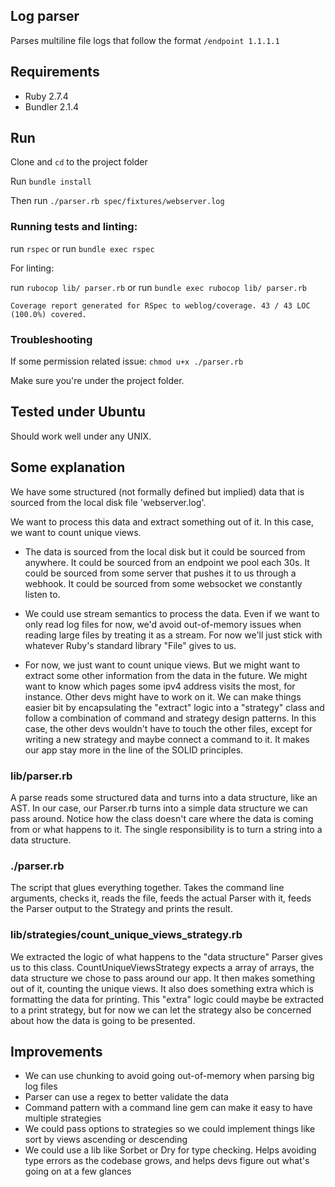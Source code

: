 ## Log parser

Parses multiline file logs that follow the format `/endpoint 1.1.1.1`

## Requirements

- Ruby 2.7.4
- Bundler 2.1.4

## Run
Clone and `cd` to the project folder

Run `bundle install`

Then run `./parser.rb spec/fixtures/webserver.log`

### Running tests and linting:

run `rspec`
or
run `bundle exec rspec`

For linting:

run `rubocop lib/ parser.rb`
or
run `bundle exec rubocop lib/ parser.rb`


`Coverage report generated for RSpec to weblog/coverage. 43 / 43 LOC (100.0%) covered.`

### Troubleshooting

If some permission related issue:
`chmod u+x ./parser.rb`

Make sure you're under the project folder.

## Tested under Ubuntu
Should work well under any UNIX.

## Some explanation

We have some structured (not formally defined but implied) data that is sourced from the local disk file 'webserver.log'.

We want to process this data and extract something out of it. In this case, we want to count unique views.

- The data is sourced from the local disk but it could be sourced from anywhere. It could be sourced from an endpoint we pool each 30s. It could be sourced from some server that pushes it to us through a webhook. It could be sourced from some websocket we constantly listen to.

- We could use stream semantics to process the data. Even if we want to only read log files for now, we'd avoid out-of-memory issues when reading large files by treating it as a stream. For now we'll just stick with whatever Ruby's standard library "File" gives to us.

- For now, we just want to count unique views. But we might want to extract some other information from the data in the future. We might want to know which pages some ipv4 address visits the most, for instance. Other devs might have to work on it. We can make things easier bit by encapsulating the "extract" logic into a "strategy" class and follow a combination of command and strategy design patterns. In this case, the other devs wouldn't have to touch the other files, except for writing a new strategy and maybe connect a command to it. It makes our app stay more in the line of the SOLID principles.

### lib/parser.rb
A parse reads some structured data and turns into a data structure, like an AST. In our case, our Parser.rb turns into a simple data structure we can pass around. Notice how the class doesn't care where the data is coming from or what happens to it. The single responsibility is to turn a string into a data structure.

### ./parser.rb
The script that glues everything together. Takes the command line arguments, checks it, reads the file, feeds the actual Parser with it, feeds the Parser output to the Strategy and prints the result.

### lib/strategies/count_unique_views_strategy.rb
We extracted the logic of what happens to the "data structure" Parser gives us to this class. CountUniqueViewsStrategy expects a array of arrays, the data structure we chose to pass around our app. It then makes something out of it, counting the unique views. It also does something extra which is formatting the data for printing. This "extra" logic could maybe be extracted to a print strategy, but for now we can let the strategy also be concerned about how the data is going to be presented.

## Improvements

- We can use chunking to avoid going out-of-memory when parsing big log files
- Parser can use a regex to better validate the data
- Command pattern with a command line gem can make it easy to have multiple strategies
- We could pass options to strategies so we could implement things like sort by views ascending or descending
- We could use a lib like Sorbet or Dry for type checking. Helps avoiding type errors as the codebase grows, and helps devs figure out what's going on at a few glances
